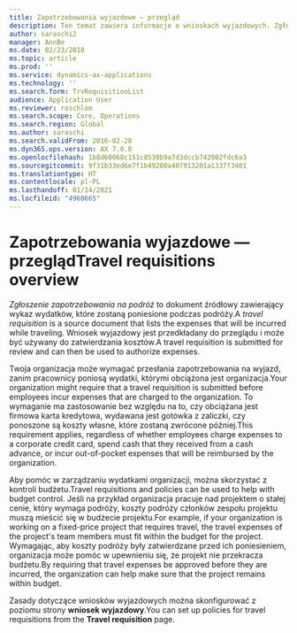 ```yaml
---
title: Zapotrzebowania wyjazdowe — przegląd
description: Ten temat zawiera informacje o wnioskach wyjazdowych. Zgłoszenie zapotrzebowania na podróż dokumentuje planowane koszty podróży.
author: saraschi2
manager: AnnBe
ms.date: 02/23/2018
ms.topic: article
ms.prod: ''
ms.service: dynamics-ax-applications
ms.technology: ''
ms.search.form: TrvRequisitionList
audience: Application User
ms.reviewer: roschlom
ms.search.scope: Core, Operations
ms.search.region: Global
ms.author: saraschi
ms.search.validFrom: 2016-02-28
ms.dyn365.ops.version: AX 7.0.0
ms.openlocfilehash: 1b8d68068c151c8530b9a7d3dccb742902fdc6a3
ms.sourcegitcommit: 9f31b33ed6e7f1b49200a407913201a1337f3401
ms.translationtype: HT
ms.contentlocale: pl-PL
ms.lasthandoff: 01/14/2021
ms.locfileid: "4960665"
---
```

# <a name="travel-requisitions-overview"></a><span data-ttu-id="bc1be-104">Zapotrzebowania wyjazdowe — przegląd</span><span class="sxs-lookup"><span data-stu-id="bc1be-104">Travel requisitions overview</span></span>

<span data-ttu-id="bc1be-105">*Zgłoszenie zapotrzebowania na podróż* to dokument źródłowy zawierający wykaz wydatków, które zostaną poniesione podczas podróży.</span><span class="sxs-lookup"><span data-stu-id="bc1be-105">A *travel requisition* is a source document that lists the expenses that will be incurred while traveling.</span></span> <span data-ttu-id="bc1be-106">Wniosek wyjazdowy jest przedkładany do przeglądu i może być używany do zatwierdzania kosztów.</span><span class="sxs-lookup"><span data-stu-id="bc1be-106">A travel requisition is submitted for review and can then be used to authorize expenses.</span></span>

<span data-ttu-id="bc1be-107">Twoja organizacja może wymagać przesłania zapotrzebowania na wyjazd, zanim pracownicy poniosą wydatki, którymi obciążona jest organizacja.</span><span class="sxs-lookup"><span data-stu-id="bc1be-107">Your organization might require that a travel requisition is submitted before employees incur expenses that are charged to the organization.</span></span> <span data-ttu-id="bc1be-108">To wymaganie ma zastosowanie bez względu na to, czy obciążana jest firmowa karta kredytowa, wydawana jest gotówka z zaliczki, czy ponoszone są koszty własne, które zostaną zwrócone później.</span><span class="sxs-lookup"><span data-stu-id="bc1be-108">This requirement applies, regardless of whether employees charge expenses to a corporate credit card, spend cash that they received from a cash advance, or incur out-of-pocket expenses that will be reimbursed by the organization.</span></span>

<span data-ttu-id="bc1be-109">Aby pomóc w zarządzaniu wydatkami organizacji, można skorzystać z kontroli budżetu.</span><span class="sxs-lookup"><span data-stu-id="bc1be-109">Travel requisitions and policies can be used to help with budget control.</span></span> <span data-ttu-id="bc1be-110">Jeśli na przykład organizacja pracuje nad projektem o stałej cenie, który wymaga podróży, koszty podróży członków zespołu projektu muszą mieścić się w budżecie projektu.</span><span class="sxs-lookup"><span data-stu-id="bc1be-110">For example, if your organization is working on a fixed-price project that requires travel, the travel expenses of the project's team members must fit within the budget for the project.</span></span> <span data-ttu-id="bc1be-111">Wymagając, aby koszty podróży były zatwierdzane przed ich poniesieniem, organizacja może pomóc w upewnieniu się, że projekt nie przekracza budżetu.</span><span class="sxs-lookup"><span data-stu-id="bc1be-111">By requiring that travel expenses be approved before they are incurred, the organization can help make sure that the project remains within budget.</span></span>

<span data-ttu-id="bc1be-112">Zasady dotyczące wniosków wyjazdowych można skonfigurować z poziomu strony **wniosek wyjazdowy**.</span><span class="sxs-lookup"><span data-stu-id="bc1be-112">You can set up policies for travel requisitions from the **Travel requisition** page.</span></span>
